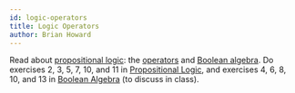 ```yaml
---
id: logic-operators
title: Logic Operators
author: Brian Howard
---
```


Read about <!--truncate-->[propositional logic](../docs/logic/intro): the [operators](../docs/logic/props) and [Boolean algebra](../docs/logic/boolean).
Do exercises 2, 3, 5, 7, 10, and 11 in [Propositional Logic](../docs/logic/props#exercises), and exercises 4, 6, 8, 10, and 13 in [Boolean Algebra](../docs/logic/boolean#exercises) (to discuss in class).


